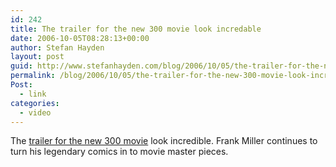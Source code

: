 ```yaml
---
id: 242
title: The trailer for the new 300 movie look incredable
date: 2006-10-05T08:28:13+00:00
author: Stefan Hayden
layout: post
guid: http://www.stefanhayden.com/blog/2006/10/05/the-trailer-for-the-new-300-movie-look-incredable/
permalink: /blog/2006/10/05/the-trailer-for-the-new-300-movie-look-incredable/
Post:
  - link
categories:
  - video
---
```

<p>The <a href="http://www.apple.com/trailers/wb/300/trailer1/">trailer for the new 300 movie</a> look incredible. Frank Miller continues to turn his legendary comics in to movie master pieces.
</p>
